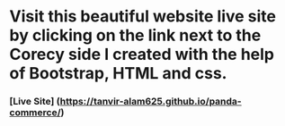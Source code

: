 # Visit this beautiful website live site by clicking on the link next to the Corecy side I created with the help of Bootstrap, HTML and css.
 ### [Live Site] (https://tanvir-alam625.github.io/panda-commerce/)